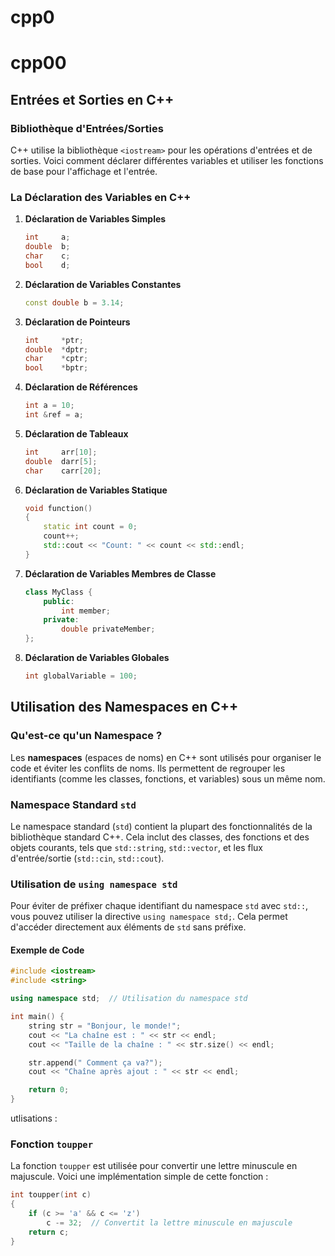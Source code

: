 # cpp0

# cpp00

## Entrées et Sorties en C++

### Bibliothèque d'Entrées/Sorties

C++ utilise la bibliothèque `<iostream>` pour les opérations d'entrées et de sorties. Voici comment déclarer différentes variables et utiliser les fonctions de base pour l'affichage et l'entrée.

### La Déclaration des Variables en C++

1. **Déclaration de Variables Simples**
    ```cpp
    int     a;
    double  b;
    char    c;
    bool    d;
    ```

2. **Déclaration de Variables Constantes**
    ```cpp
    const double b = 3.14;
    ```

3. **Déclaration de Pointeurs**
    ```cpp
    int     *ptr;
    double  *dptr;
    char    *cptr;
    bool    *bptr;
    ```

4. **Déclaration de Références**
    ```cpp
    int a = 10;
    int &ref = a;
    ```

5. **Déclaration de Tableaux**
    ```cpp
    int     arr[10];
    double  darr[5];
    char    carr[20];
    ```

6. **Déclaration de Variables Statique**
    ```cpp
    void function() 
    {
        static int count = 0;
        count++;
        std::cout << "Count: " << count << std::endl;
    }
    ```

7. **Déclaration de Variables Membres de Classe**
    ```cpp
    class MyClass {
        public:
            int member;
        private:
            double privateMember;
    };
    ```

8. **Déclaration de Variables Globales**
    ```cpp
    int globalVariable = 100;
    ```


## Utilisation des Namespaces en C++

### Qu'est-ce qu'un Namespace ?

Les **namespaces** (espaces de noms) en C++ sont utilisés pour organiser le code et éviter les conflits de noms. Ils permettent de regrouper les identifiants (comme les classes, fonctions, et variables) sous un même nom.

### Namespace Standard `std`

Le namespace standard (`std`) contient la plupart des fonctionnalités de la bibliothèque standard C++. Cela inclut des classes, des fonctions et des objets courants, tels que `std::string`, `std::vector`, et les flux d'entrée/sortie (`std::cin`, `std::cout`).

### Utilisation de `using namespace std`

Pour éviter de préfixer chaque identifiant du namespace `std` avec `std::`, vous pouvez utiliser la directive `using namespace std;`. Cela permet d'accéder directement aux éléments de `std` sans préfixe.

#### Exemple de Code

```cpp
#include <iostream>
#include <string>

using namespace std;  // Utilisation du namespace std

int main() {
    string str = "Bonjour, le monde!";
    cout << "La chaîne est : " << str << endl;
    cout << "Taille de la chaîne : " << str.size() << endl;

    str.append(" Comment ça va?");
    cout << "Chaîne après ajout : " << str << endl;

    return 0;
}
```
utlisations : <br>
### Fonction `toupper`

La fonction `toupper` est utilisée pour convertir une lettre minuscule en majuscule. Voici une implémentation simple de cette fonction :

```cpp
int toupper(int c)
{
    if (c >= 'a' && c <= 'z')
        c -= 32;  // Convertit la lettre minuscule en majuscule
    return c;
}




